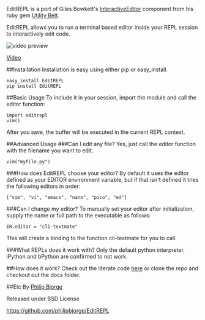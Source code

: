 EditREPL is a port of Giles Bowkett's
[InteractiveEditor](http://utilitybelt.rubyforge.org/svn/lib/utility_belt/interactive_editor.rb)
component from his ruby gem [Utility Belt](http://utilitybelt.rubyforge.org/).

EditREPL allows you to run a terminal based editor inside your REPL session to
interactively edit code.

![video preview](https://raw.github.com/philipbjorge/EditREPL/master/preview.gif)

[Video](http://ascii.io/a/2496)

##Installation
Installation is easy using either pip or easy_install.

    easy_install EditREPL
    pip install EditREPL

##Basic Usage
To include it in your session, import the module and call the editor function:

    import editrepl
    vim()

After you save, the buffer will be executed in the current REPL context.

##Advanced Usage
###Can I edit any file?
Yes, just call the editor function with the filename you want to edit.

    vim("myfile.py")

###How does EditREPL choose your editor?
By default it uses the editor defined as your EDITOR environment variable, but
if that isn't defined it tries the following editors in order:

    ["vim", "vi", "emacs", "nano", "pico", "ed"]

###Can I change my editor?
To manually set your editor after initialization, supply the name or full path
to the executable as follows:

    ER.editor = "cli-textmate"

This will create a binding to the function cli-textmate for you to call.

###What REPLs does it work with?
Only the default python interpreter. iPython and bPython are confirmed to not work.

##How does it work?
Check out the literate code [here](http://htmlpreview.github.com/?https://github.com/philipbjorge/EditREPL/blob/master/docs/doc.html) or 
clone the repo and checkout out the docs folder.

##Etc
By [Philip Bjorge](http://philipbjorge.com)

Released under BSD License

https://github.com/philipbjorge/EditREPL
